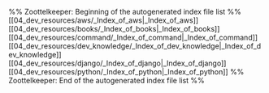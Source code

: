 %% Zoottelkeeper: Beginning of the autogenerated index file list  %%
 [[04_dev_resources/aws/_Index_of_aws|_Index_of_aws]]
 [[04_dev_resources/books/_Index_of_books|_Index_of_books]]
 [[04_dev_resources/command/_Index_of_command|_Index_of_command]]
 [[04_dev_resources/dev_knowledge/_Index_of_dev_knowledge|_Index_of_dev_knowledge]]
 [[04_dev_resources/django/_Index_of_django|_Index_of_django]]
 [[04_dev_resources/python/_Index_of_python|_Index_of_python]]
%% Zoottelkeeper: End of the autogenerated index file list  %%

